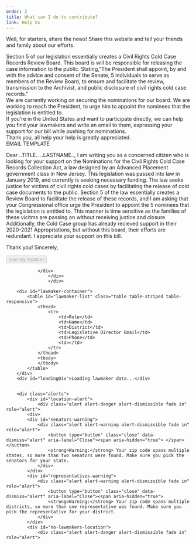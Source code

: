 ```yaml
---
order: 2
title: What can I do to contribute? 
link: Help Us
---
```



Well, for starters, share the news! Share this website and tell your friends and family about our efforts.

<div>	
<div>
<div>
<div>
Section 5 of our legislation essentially creates a Civil Rights Cold Case Records Review Board. This board is will be responsible for releasing the case information to the public. Stating,"The President shall appoint, by and with the advice and consent of the Senate, 5 individuals to serve as members of the Review Board, to ensure and facilitate the review, transmission to the Archivist, and public disclosure of civil rights cold case records."

<div>	
<div>
<div>
<div>
We are currently working on securing the nominations for our board. We are working to reach the President, to urge him to appoint the nominees that the legislation is entitled to. 
<div>
<div>
<div>
<div>
If you're in the United States and want to participate directly, we can help you find your lawmakers and write an email to them, expressing your support for our bill while pushing for nominations. 
<div>	
<div>
<div>
<div>
<div>	
Thank you, all help your help is greatly appreciated.
<div>	
<div>
<div>
<div>
<div> 
<div>	
<div>
<div>
<div>
	
<div class="boxed">
EMAIL TEMPLATE

Dear ..TITLE.. ..LASTNAME..,
I am writing you as a concerned citizen who is looking for your support on the Nominations for the Civil Rights Cold Case Records Collection Act, a law designed by an Advanced Placement government class in New Jersey. This legislation was passed into law in January 2019, and currently is seeking necessary funding. The law seeks justice for victims of civil rights cold cases by facilitating the release of cold case documents to the public.
Section 5 of the law essentially creates a Review Board to facilitate the release of these records, and I am asking that your Congressional office urge the President to appoint the 5 nominees that the legislation is entitled to. This manner is time sensitive as the families of these vicitms are passing on without receiving justice and closure. Additionally, the Cold Case group has already recieved support in their 2020-2021 Appropriations, but without this board, their efforts are redundant. I appreciate your support on this bill.

Thank you!
Sincerely,

</div>

<div class="panel panel-default">
	<div class="panel-body">
		<div class="row">
	<div class="col-md-3 col-md-offset-3">
				<button id="find-lawmakers-location" disabled="disabled" class="btn btn-primary">Use my location</button>
				
				</div>
					</div>
					</div>
		
		<div id="lawmaker-container">
			<table id="lawmaker-list" class="table table-striped table-responsive">
				<thead>
					<tr>
						<td>Role</td>
						<td>Name</td>
						<td>District</td>
						<td>Legislative Director Email</td>
						<td>Phone</td>
						<td></td>
					</tr>
				</thead>
				<tbody>
				</tbody>
			</table>
		</div>
		<div id="loadingDiv">Loading lawmaker data...</div>
			
	
		<div class="alerts">
			<div id="location-alert">
				<div class="alert alert-danger alert-dismissible fade in" role="alert">
			<div>
			<div id="senators-warning">
				<div class="alert alert-warning alert-dismissible fade in" role="alert">
					<button type="button" class="close" data-dismiss="alert" aria-label="Close"><span aria-hidden="true"> </span></button>
					<strong>Warning:</strong> Your zip code spans multiple states, so more than two senators were found. Make sure you pick the senators for your state.
				</div>
			</div>
			<div id="representatives-warning">
				<div class="alert alert-warning alert-dismissible fade in" role="alert">
					<button type="button" class="close" data-dismiss="alert" aria-label="Close"><span aria-hidden="true">
					<strong>Warning:</strong> Your zip code spans multiple districts, so more than one representative was found. Make sure you pick the representative for your district.
				</div>
			</div>
			<div id="no-lawmakers-location">
				<div class="alert alert-danger alert-dismissible fade in" role="alert">
					
					
